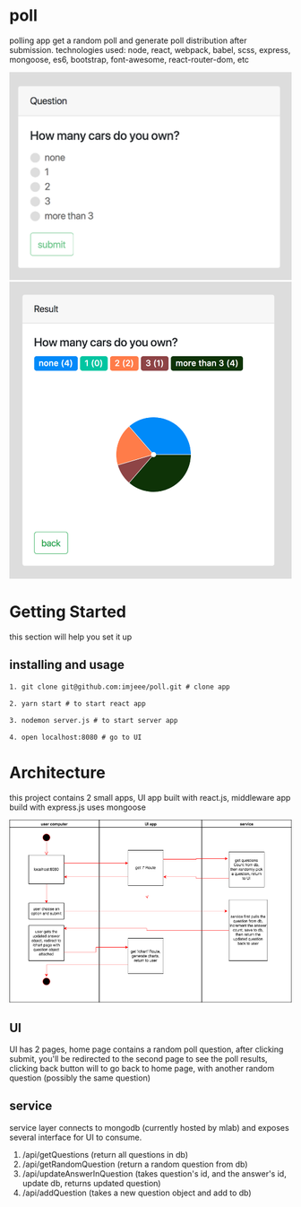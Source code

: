 # poll
polling app get a random poll and generate poll distribution after submission.
technologies used: node, react, webpack, babel, scss, express, mongoose, es6, bootstrap, font-awesome, react-router-dom, etc

![poll question](https://github.com/imjeee/poll/blob/master/Screen%20Shot%202018-01-07%20at%2010.57.12%20PM.png)
![poll result](https://github.com/imjeee/poll/blob/master/Screen%20Shot%202018-01-07%20at%2010.57.01%20PM.png)

# Getting Started
this section will help you set it up

## installing and usage

```
1. git clone git@github.com:imjeee/poll.git # clone app
```
```
2. yarn start # to start react app
```
```
3. nodemon server.js # to start server app
```
```
4. open localhost:8080 # go to UI
```

# Architecture
this project contains 2 small apps, UI app built with react.js, middleware app build with express.js uses mongoose

![uml diagram](https://github.com/imjeee/poll/blob/master/diagram.png)

## UI
UI has 2 pages, home page contains a random poll question, after clicking submit, you'll be redirected to the second page to see the poll results, clicking back button will to go back to home page, with another random question (possibly the same question)

## service
service layer connects to mongodb (currently hosted by mlab) and exposes several interface for UI to consume.
1. /api/getQuestions (return all questions in db)
2. /api/getRandomQuestion (return a random question from db)
3. /api/updateAnswerInQuestion (takes question's id, and the answer's id, update db, returns updated question)
4. /api/addQuestion (takes a new question object and add to db)


